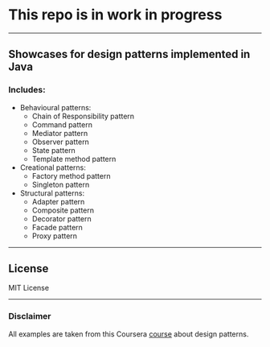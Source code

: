 # This repo is in work in progress

---
## Showcases for design patterns implemented in Java
### Includes:

- Behavioural patterns:
  - Chain of Responsibility pattern
  - Command pattern
  - Mediator pattern
  - Observer pattern
  - State pattern
  - Template method pattern
- Creational patterns:
    - Factory method pattern
    - Singleton pattern
- Structural patterns:
    - Adapter pattern
    - Composite pattern
    - Decorator pattern
    - Facade pattern
    - Proxy pattern

---
## License
MIT License

---
### Disclaimer
All examples are taken from this Coursera [course](https://www.coursera.org/learn/design-patterns/) about design patterns.
